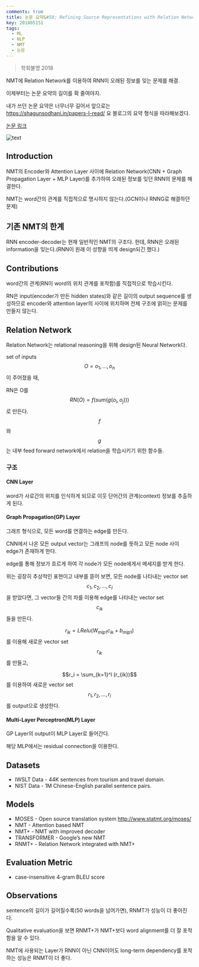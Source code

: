 ```yaml
---
comments: true
title: 논문 요약&#58; Refining Source Representations with Relation Networks for Neural Machine Translation
key: 201805151
tags:
  - ML
  - NLP
  - NMT
  - 논문
---
```


> 학회불명 2018

NMT에 Relation Network를 이용하여 RNN이 오래된 정보를 잊는 문제를 해결.

이제부터는 논문 요약의 길이를 확 줄여야지.

<!--more-->

내가 쓰던 논문 요약은 너무너무 길어서 앞으로는 https://shagunsodhani.in/papers-I-read/ 요 블로그의 요약 형식을 따라해보겠다.

[논문 링크](https://arxiv.org/abs/1709.03980)

![text](https://raw.githubusercontent.com/q0115643/my_blog/master/assets/images/paper-summary/Zhang-2017/1.png)

## Introduction

NMT의 Encoder와 Attention Layer 사이에 Relation Network(CNN + Graph Propagation Layer + MLP Layer)를 추가하여 오래된 정보를 잊던 RNN의 문제를 해결한다.

NMT는 word간의 관계를 직접적으로 명시하지 않는다.(GCN이나 RNNG로 해결하던 문제)

## 기존 NMT의 한계

RNN encoder-decoder는 현재 일반적인 NMT의 구조다. 헌데, RNN은 오래된 information을 잊는다.(RNN이 원래 이 성향을 띄게 design되긴 했다.)

## Contributions

word간의 관계(RN이 word의 위치 관계를 포착함)를 직접적으로 학습시킨다.

RN은 input(encoder가 만든 hidden states)와 같은 길이의 output sequence를 생성하므로 encoder와 attention layer의 사이에 위치하며 전체 구조에 얽히는 문제를 만들지 않는다.

## Relation Network

Relation Network는 relational reasoning을 위해 design된 Neural Network다.

set of inputs $$O = o_1,..., o_n$$이 주어졌을 때,

RN은 O를 $$RN(O) = f(sum(g(o_i, o_j)))$$로 만든다. $$f$$와 $$g$$는 내부 feed forward network에서 relation을 학습시키기 위한 함수들.

### 구조

#### CNN Layer

word가 사로간의 위치를 인식하게 되므로 이웃 단어간의 관계(context) 정보를 추출하게 된다.

#### Graph Propagation(GP) Layer

그래프 형식으로, 모든 word를 연결하는 edge를 만든다.

CNN에서 나온 모든 output vector는 그래프의 node를 뜻하고 모든 node 사이 edge가 존재하게 한다.

edge를 통해 정보가 흐르게 하여 각 node가 모든 node에게서 메세지를 받게 한다.

위는 굉장히 추상적인 표현이고 내부를 뜯어 보면, 모든 node를 나타내는 vector set $$c_1, c_2,..., c_l$$을 받았다면,
그 vector들 간의 차를 이용해 edge를 나타내는 vector set $$c_{ik}$$들을 만든다.

$$r_{ik} = LRelu(W_{mlp1}c_{ik} + b_{mlp1})$$를 이용해 새로운 vector set $$r_{ik}$$를 만들고,

$$r_i = \sum_{k=1}^l (r_{ik})$$를 이용하여 새로운 vector set $$r_1, r_2,..., r_l$$를 output으로 생성한다.

#### Multi-Layer Perceptron(MLP) Layer

GP Layer의 output이 MLP Layer로 들어간다.

해당 MLP에서는 residual connection을 이용한다.

## Datasets

- IWSLT Data - 44K sentences from tourism and travel domain.
- NIST Data - 1M Chinese-English parallel sentence pairs.

## Models

- MOSES - Open source translation system
    http://www.statmt.org/moses/
- NMT - Attention based NMT
- NMT+ - NMT with improved decoder
- TRANSFORMER - Google’s new NMT
- RNMT+ - Relation Network integrated with NMT+

## Evaluation Metric

- case-insensitive 4-gram BLEU score

## Observations

sentence의 길이가 길어질수록(50 words을 넘어가면), RNMT가 성능이 더 좋아진다.

Qualitative evaluation을 보면 RNMT+가 NMT+보다 word alignment를 더 잘 포착함을 알 수 있다.

NMT에 사용되는 Layer가 RNN이 아닌 CNN이어도 long-term dependency를 포착하는 성능은 RNMT이 더 좋다.
